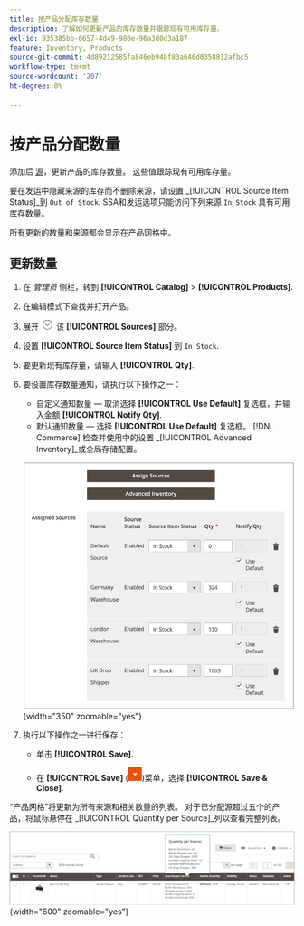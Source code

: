```yaml
---
title: 按产品分配库存数量
description: 了解如何更新产品的库存数量并跟踪现有可用库存量。
exl-id: 935385bb-6657-4d49-980e-96a3d0d3a187
feature: Inventory, Products
source-git-commit: 4d89212585fa846eb94bf83a640d0358812afbc5
workflow-type: tm+mt
source-wordcount: '207'
ht-degree: 0%

---
```


# 按产品分配数量

添加后 [源](sources-assign-per-product.md)，更新产品的库存数量。 这些值跟踪现有可用库存量。

要在发运中隐藏来源的库存而不删除来源，请设置 _[!UICONTROL Source Item Status]_到 `Out of Stock`. SSA和发运选项只能访问下列来源 `In Stock` 具有可用库存数量。

所有更新的数量和来源都会显示在产品网格中。

## 更新数量

1. 在 _管理员_ 侧栏，转到 **[!UICONTROL Catalog]** > **[!UICONTROL Products]**.

1. 在编辑模式下查找并打开产品。

1. 展开 ![扩展选择器](../assets/icon-display-expand.png) 该 **[!UICONTROL Sources]** 部分。

1. 设置 **[!UICONTROL Source Item Status]** 到 `In Stock`.

1. 要更新现有库存量，请输入 **[!UICONTROL Qty]**.

1. 要设置库存数量通知，请执行以下操作之一：

   - 自定义通知数量 — 取消选择 **[!UICONTROL Use Default]** 复选框，并输入金额 **[!UICONTROL Notify Qty]**.
   - 默认通知数量 — 选择 **[!UICONTROL Use Default]** 复选框。 [!DNL Commerce] 检查并使用中的设置 _[!UICONTROL Advanced Inventory]_或全局存储配置。

   ![更新每个来源的产品数量](assets/inventory-product-quantity-edit.png){width="350" zoomable="yes"}

1. 执行以下操作之一进行保存：

   - 单击 **[!UICONTROL Save]**.

   - 在 **[!UICONTROL Save]** (![菜单箭头](../assets/icon-menu-down-arrow-red.png))菜单，选择 **[!UICONTROL Save & Close]**.


“产品网格”将更新为所有来源和相关数量的列表。 对于已分配源超过五个的产品，将鼠标悬停在 _[!UICONTROL Quantity per Source]_列以查看完整列表。

![每个来源的产品数量](assets/inventory-product-quantity.png){width="600" zoomable="yes"}
